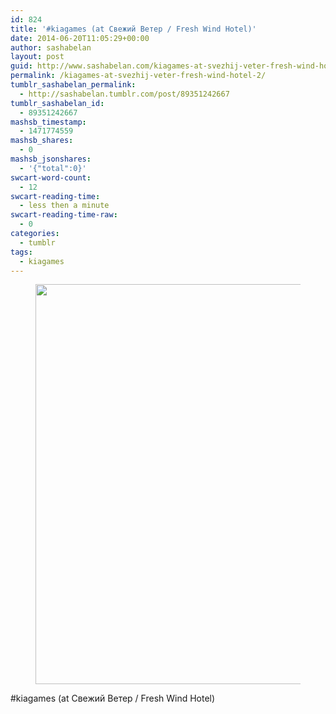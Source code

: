 ```yaml
---
id: 824
title: '#kiagames (at Свежий Ветер / Fresh Wind Hotel)'
date: 2014-06-20T11:05:29+00:00
author: sashabelan
layout: post
guid: http://www.sashabelan.com/kiagames-at-svezhij-veter-fresh-wind-hotel-2/
permalink: /kiagames-at-svezhij-veter-fresh-wind-hotel-2/
tumblr_sashabelan_permalink:
  - http://sashabelan.tumblr.com/post/89351242667
tumblr_sashabelan_id:
  - 89351242667
mashsb_timestamp:
  - 1471774559
mashsb_shares:
  - 0
mashsb_jsonshares:
  - '{"total":0}'
swcart-word-count:
  - 12
swcart-reading-time:
  - less then a minute
swcart-reading-time-raw:
  - 0
categories:
  - tumblr
tags:
  - kiagames
---
```

<div id='gallery-629' class='gallery galleryid-824 gallery-columns-1 gallery-size-full'>
  <figure class='gallery-item'> 
  
  <div class='gallery-icon landscape'>
    <img width="640" height="640" src="http://www.sashabelan.ru/wp-content/uploads/2014/06/tumblr_n7gs56pesV1qarj97o1_1280.jpg" class="attachment-full size-full" alt="" srcset="http://www.sashabelan.ru/wp-content/uploads/2014/06/tumblr_n7gs56pesV1qarj97o1_1280.jpg 640w, http://www.sashabelan.ru/wp-content/uploads/2014/06/tumblr_n7gs56pesV1qarj97o1_1280-150x150.jpg 150w, http://www.sashabelan.ru/wp-content/uploads/2014/06/tumblr_n7gs56pesV1qarj97o1_1280-300x300.jpg 300w, http://www.sashabelan.ru/wp-content/uploads/2014/06/tumblr_n7gs56pesV1qarj97o1_1280-230x230.jpg 230w, http://www.sashabelan.ru/wp-content/uploads/2014/06/tumblr_n7gs56pesV1qarj97o1_1280-350x350.jpg 350w" sizes="(max-width: 640px) 100vw, 640px" />
  </div></figure>
</div>

#kiagames (at Свежий Ветер / Fresh Wind Hotel)